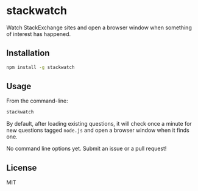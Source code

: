 # stackwatch

Watch StackExchange sites and open a browser window when something of interest has happened.

Installation
------------

```bash
npm install -g stackwatch
```

Usage
-----

From the command-line:

```bash
stackwatch
```

By default, after loading existing questions, it will check once a minute for new questions tagged `node.js` and open a browser window when it finds one.

No command line options yet. Submit an issue or a pull request!


License
-------

MIT

